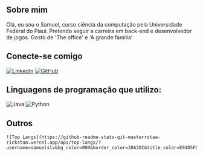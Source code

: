 ## Sobre mim
Olá, eu sou o Samuel, curso ciência da computação pela Universidade Federal do Piaui. Pretendo seguir a carreira em back-end e desenvolvedor de jogos.
Gosto de 'The office' e 'A grande familia'

## Conecte-se comigo
[![LinkedIn](https://img.shields.io/badge/LinkedIn-0077B5?style=for-the-badge&logo=linkedin&logoColor=white)](https://www.linkedin.com/in/samuelslv7/)
[![GitHub](https://img.shields.io/badge/GitHub-100000?style=for-the-badge&logo=github&logoColor=white)](https://github.com/samuelslv)

## Linguagens de programação que utilizo:
![Java](https://img.shields.io/badge/java-%23ED8B00.svg?style=for-the-badge&logo=openjdk&logoColor=white)
![Python](https://img.shields.io/badge/python-3670A0?style=for-the-badge&logo=python&logoColor=ffdd54)

## Outros
	![Top Langs](https://github-readme-stats-git-masterrstaa-rickstaa.vercel.app/api/top-langs/?username=samuelslv&bg_color=000&border_color=30A3DC&title_color=E94D5F&text_color=FFF)
